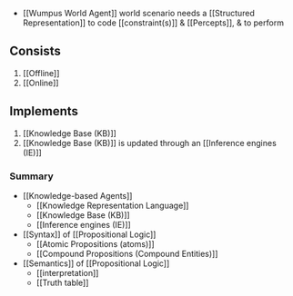 - [[Wumpus World Agent]] world scenario needs a [[Structured Representation]] to code [[constraint(s)]] & [[Percepts]], & to perform 
## Consists
1. [[Offline]]
2. [[Online]]

## Implements
1. [[Knowledge Base (KB)]]
2. [[Knowledge Base (KB)]] is updated through an [[Inference engines (IE)]]

### Summary
- [[Knowledge-based Agents]]
	- [[Knowledge Representation Language]]
	- [[Knowledge Base (KB)]]
	- [[Inference engines (IE)]]
- [[Syntax]] of [[Propositional Logic]]
	- [[Atomic Propositions (atoms)]]
	- [[Compound Propositions (Compound Entities)]]
- [[Semantics]] of [[Propositional Logic]]
	- [[interpretation]]
	- [[Truth table]]

